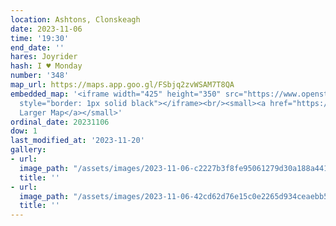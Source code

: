 ```yaml
---
location: Ashtons, Clonskeagh
date: 2023-11-06
time: '19:30'
end_date: ''
hares: Joyrider
hash: I ♥ Monday
number: '348'
map_url: https://maps.app.goo.gl/FSbjq2zvWSAM7T8QA
embedded_map: '<iframe width="425" height="350" src="https://www.openstreetmap.org/export/embed.html?bbox=-6.2407386302948%2C53.31473984212486%2C-6.23399555683136%2C53.31733245024225&amp;layer=mapnik&amp;marker=53.316037768222266%2C-6.237364411354065"
  style="border: 1px solid black"></iframe><br/><small><a href="https://www.openstreetmap.org/?mlat=53.31604&amp;mlon=-6.23736#map=18/53.31604/-6.23737">View
  Larger Map</a></small>'
ordinal_date: 20231106
dow: 1
last_modified_at: '2023-11-20'
gallery:
- url:
  image_path: "/assets/images/2023-11-06-c2227b3f8fe95061279d30a188a4411a.jpeg"
  title: ''
- url:
  image_path: "/assets/images/2023-11-06-42cd62d76e15c0e2265d934ceaebb58f.jpeg"
  title: ''
---
```


